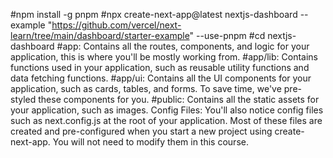 #npm install -g pnpm
#npx create-next-app@latest nextjs-dashboard --example "https://github.com/vercel/next-learn/tree/main/dashboard/starter-example" --use-pnpm
#cd nextjs-dashboard
#app: Contains all the routes, components, and logic for your application, this is where you'll be mostly working from.
#app/lib: Contains functions used in your application, such as reusable utility functions and data fetching functions.
#app/ui: Contains all the UI components for your application, such as cards, tables, and forms. To save time, we've pre-styled these components for you.
#public: Contains all the static assets for your application, such as images.
Config Files: You'll also notice config files such as next.config.js at the root of your application. Most of these files are created and pre-configured when you start a new project using create-next-app. You will not need to modify them in this course.
